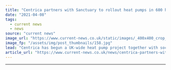 ```yaml
---
title: "Centrica partners with Sanctuary to rollout heat pumps in 600 homes"
date: "2021-04-08"
tags: 
  - current news
  - news
source: "current news"
image_url: "https://www.current-news.co.uk/static/images/_400x400_crop_center-center/Heat-Pump-installation-credit-Centrica.jpg"
image_fp: "/assets/img/post_thumbnails/158.jpg"
lead: "​Centrica has begun a UK-wide heat pump project together with social landlord Sanctuary Housing."
article_url: "https://www.current-news.co.uk/news/centrica-partners-with-sanctuary-to-rollout-heat-pumps-in-600-homes?utm_source=rss-feeds&utm_medium=rss&utm_campaign=rss"
---
```


---
